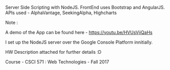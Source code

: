 Server Side Scripting with NodeJS.
FrontEnd uses Bootstrap and AngularJS.
APIs used - AlphaVantage, SeekingAlpha, Highcharts

Note :

A demo of the App can be found here -
https://youtu.be/HVUsVjiQaHs

I set up the NodeJS server over the Google Console Platform innitially. 

HW Description attached for further details :D

Course - CSCI 571 : Web Technologies - Fall 2017
